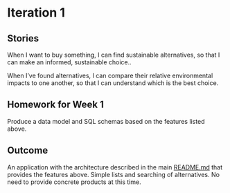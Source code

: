 # Iteration 1

## Stories
When I want to buy something, I can find sustainable alternatives, so that I can make an informed, sustainable choice..

When I’ve found alternatives, I can compare their relative environmental impacts to one another, so that I can understand which is the best choice.

## Homework for Week 1
Produce a data model and SQL schemas based on the features listed above.

## Outcome

An application with the architecture described in the main [README.md](./README.md) that provides the features above.
Simple lists and searching of alternatives. No need to provide concrete products at this time.